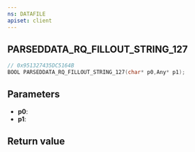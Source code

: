 ```yaml
---
ns: DATAFILE
apiset: client
---
```

## PARSEDDATA_RQ_FILLOUT_STRING_127

```c
// 0x951327435DC5164B
BOOL PARSEDDATA_RQ_FILLOUT_STRING_127(char* p0,Any* p1);
```


## Parameters
* **p0**:
* **p1**:

## Return value

